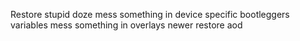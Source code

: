 Restore stupid doze
mess something in device specific bootleggers variables
mess something in overlays
newer restore aod 
